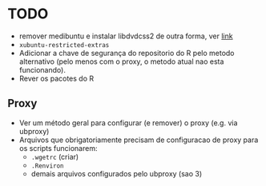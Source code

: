 # TODO

* remover medibuntu e instalar libdvdcss2 de outra forma, ver
  [link](http://www.webupd8.org/2014/04/10-things-to-do-after-installing-ubuntu.html)
* `xubuntu-restricted-extras`
* Adicionar a chave de segurança do repositorio do R pelo metodo
  alternativo (pelo menos com o proxy, o metodo atual nao esta
  funcionando).
* Rever os pacotes do R

## Proxy

* Ver um método geral para configurar (e remover) o proxy (e.g. via
  ubproxy)
* Arquivos que obrigatoriamente precisam de configuracao de proxy para
  os scripts funcionarem:
  * `.wgetrc` (criar)
  * `.Renviron`
  * demais arquivos configurados pelo ubproxy (sao 3)
